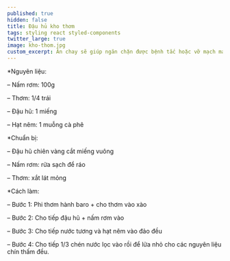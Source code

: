 ```yaml
---
published: true
hidden: false
title: Đậu hủ kho thơm
tags: styling react styled-components
twitter_large: true
image: kho-thom.jpg
custom_excerpt: Ăn chay sẽ giúp ngăn chặn được bệnh tắc hoặc vỡ mạch máu ở người tăng huyết áp, hạn chế tai biến nhồi máu cơ tim.
---
```


*Nguyên liệu:

– Nấm rơm: 100g

– Thơm: 1/4 trái

– Đậu hũ: 1 miếng

– Hạt nêm: 1 muỗng cà phê

*Chuẩn bị:

– Đậu hũ chiên vàng cắt miếng vuông

– Nấm rơm: rửa sạch để ráo

– Thơm: xắt lát mỏng

*Cách làm:

– Bước 1: Phi thơm hành baro + cho thơm vào xào

– Bước 2: Cho tiếp đậu hũ + nấm rơm vào

– Bước 3: Cho tiếp nước tương và hạt nêm vào đảo đều

– Bước 4: Cho tiếp 1/3 chén nước lọc vào rồi để lửa nhỏ cho các nguyên liệu chín thấm đều.

